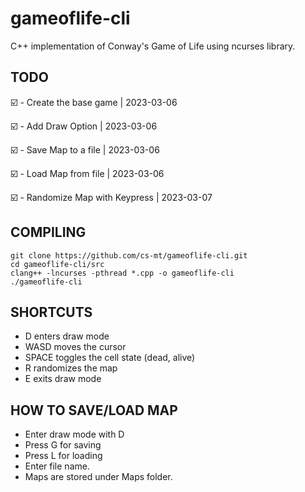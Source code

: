 # gameoflife-cli
C++ implementation of Conway's Game of Life using ncurses library.

## TODO

:ballot_box_with_check: - Create the base game | 2023-03-06

:ballot_box_with_check: - Add Draw Option | 2023-03-06

:ballot_box_with_check: - Save Map to a file | 2023-03-06

:ballot_box_with_check: - Load Map from file | 2023-03-06

:ballot_box_with_check: - Randomize Map with Keypress | 2023-03-07

## COMPILING

```
git clone https://github.com/cs-mt/gameoflife-cli.git
cd gameoflife-cli/src
clang++ -lncurses -pthread *.cpp -o gameoflife-cli
./gameoflife-cli
```

## SHORTCUTS

* D enters draw mode
* WASD moves the cursor
* SPACE toggles the cell state (dead, alive)
* R randomizes the map
* E exits draw mode

## HOW TO SAVE/LOAD MAP 

* Enter draw mode with D
* Press G for saving
* Press L for loading 
* Enter file name.
* Maps are stored under Maps folder.


